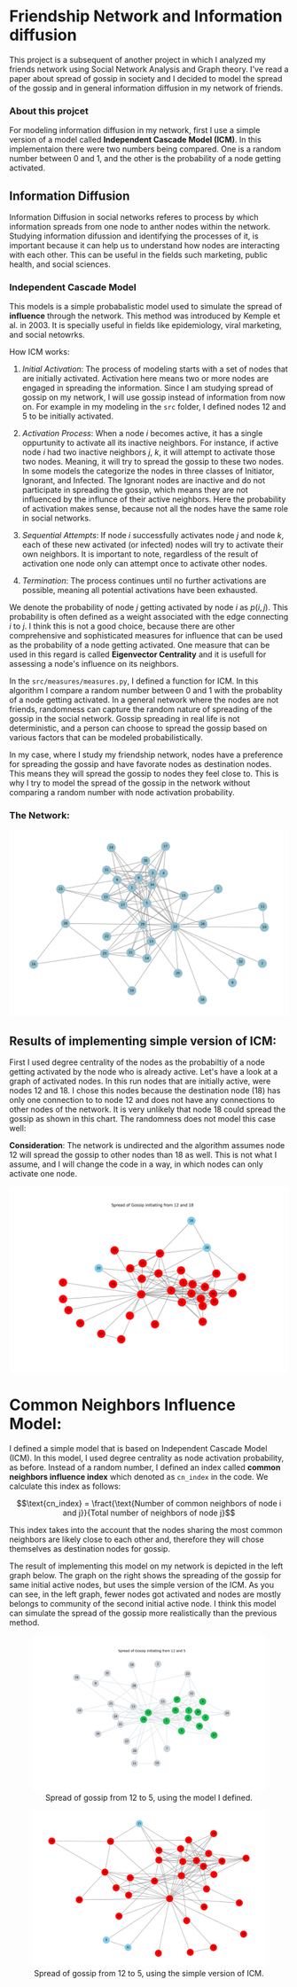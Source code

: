 # Friendship Network and Information diffusion

This project is a subsequent of another project in which I analyzed my friends network using Social Network Analysis and Graph theory. I've read a paper about spread of gossip in society and I decided to model the spread of the gossip and in general information diffusion in my network of friends.

### About this projcet

For modeling information diffusion in my network, first I use a simple version of a model called **Independent Cascade Model (ICM)**. In this implementaion there were two numbers being compared. One is a random number between 0 and 1, and the other is the probability of a node getting activated. 

## Information Diffusion 

Information Diffusion in social networks referes to process by which information spreads from one node to anther nodes within the network. Studying information difussion and identifying the processes of it, is important because it can help us to understand how nodes are interacting with each other. This can be useful in the fields such marketing, public health, and social sciences.

### Independent Cascade Model

This models is a simple probabalistic model used to simulate the spread of **influence** through the network. This method was introduced by Kemple et al. in 2003. It is specially useful in fields like epidemiology, viral marketing, and social netowrks. 

How ICM works:
1. *Initial Activation*: The process of modeling starts with a set of nodes that are initially activated. Activation here means two or more nodes are engaged in spreading the information. Since I am studying spread of gossip on my network, I will use gossip instead of information from now on. For example in my modeling in the `src` folder, I defined nodes 12 and 5 to be initially activated. 

2. *Activation Process*: When a node $i$ becomes active, it has a single oppurtunity to activate all its inactive neighbors. For instance, if active node $i$ had two inactive neighbors $j$, $k$, it will attempt to activate those two nodes. Meaning, it will try to spread the gossip to these two nodes. In some models the categorize the nodes in three classes of Initiator, Ignorant, and Infected. The Ignorant nodes are inactive and do not participate in spreading the gossip, which means they are not influenced by the influnce of their active neighbors. Here the probability of activation makes sense, because not all the nodes have the same role in social networks.

3. *Sequential Attempts*: If node $i$ successfully activates node $j$ and node $k$, each of these new activated (or infected) nodes will try to activate their own neighbors. It is important to note, regardless of the result of activation one node only can attempt once to activate other nodes.

4. *Termination*: The process continues until no further activations are possible, meaning all potential activations have been exhausted.

We denote the probability of node $j$ getting activated by node $i$ as $p(i, j)$. This probability is often defined as a weight associated with the edge connecting $i$ to $j$. I think this is not a good choice, because there are other comprehensive and sophisticated measures for influence that can be used as the probability of a node getting activated. One measure that can be used in this regard is called **Eigenvector Centrality** and it is usefull for assessing a node's influence on its neighbors.

In the `src/measures/measures.py`, I defined a function for ICM. In this algorithm I compare a random number between 0 and 1 with the probablity of a node getting activated. In a general network where the nodes are not friends, randomness can capture the random nature of spreading of the gossip in the social network. Gossip spreading in real life is not deterministic, and a person can choose to spread the gossip based on various factors that can be modeled probabilistically. 

In my case, where I study my friendship network, nodes have a preference for spreading the gossip and have favorate nodes as destination nodes. This means they will spread the gossip to nodes they feel close to. This is why I try to model the spread of the gossip in the network without comparing a random number with node activation probability.

### The Network:
![Friendship Netowrk](src/plots//network.png)

## Results of implementing simple version of ICM:

First I used degree centrality of the nodes as the probabiltiy of a node getting activated by the node who is already active. Let's have a look at a graph of activated nodes. In this run nodes that are initially active, were nodes 12 and 18. I chose this nodes because the destination node (18) has only one connection to to node 12 and does not have any connections to other nodes of the network. It is very unlikely that node 18 could spread the gossip as shown in this chart. The randomness does not model this case well:

**Consideration**: The network is undirected and the algorithm assumes node 12 will spread the gossip to other nodes than 18 as well. This is not what I assume, and I will change the code in a way, in which nodes can only activate one node.

![Activated Nodes](src/plots//icm/degree_12_18.spread.png)

# Common Neighbors Influence Model:
I defined a simple model that is based on Independent Cascade Model (ICM). In this model, I used degree centrality as node activation probability, as before. Instead of a random number, I defined an index called **common neighbors influence index** which denoted as `cn_index` in the code. We calculate this index as follows:

$$\text{cn_index} = \fract{\text{Number of common neighbors of node i and j}}{Total number of neighbors of node j}$$

This index takes into the account that the nodes sharing the most common neighbors are likely close to each other and, therefore they will chose themselves as destination nodes for gossip.

The result of implementing this model on my network is depicted in the left graph below. The graph on the right shows the spreading of the gossip for same initial active nodes, but uses the simple version of the ICM. As you can see, in the left graph, fewer nodes got activated and nodes are mostly belongs to community of the second initial active node. I think this model can simulate the spread of the gossip more realistically than the previous method.

<figure style="text-align: center;">
  <img src="src/plots/cnim/spread_from_12_5.png" alt="Activated Nodes" style="max-width: 100%; height: auto;">
  <figcaption>Spread of gossip from 12 to 5, using the model I defined.</figcaption>
</figure>

<figure style="text-align: center;">
  <img src="src/plots/icm/degree_12_5.spread.png" alt="Activated Nodes" style="max-width: 100%; height: auto;">
  <figcaption>Spread of gossip from 12 to 5, using the simple version of ICM.</figcaption>
</figure>
  
